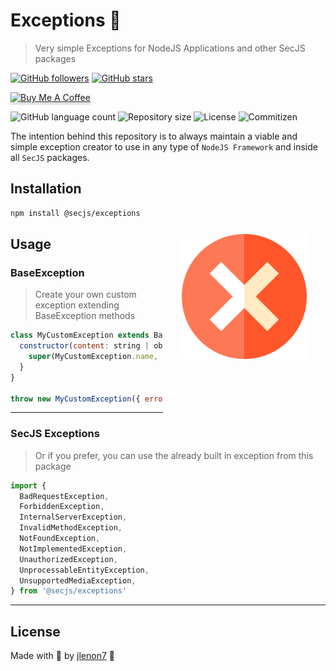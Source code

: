 # Exceptions 🛑

> Very simple Exceptions for NodeJS Applications and other SecJS packages

[![GitHub followers](https://img.shields.io/github/followers/jlenon7.svg?style=social&label=Follow&maxAge=2592000)](https://github.com/jlenon7?tab=followers)
[![GitHub stars](https://img.shields.io/github/stars/secjs/exceptions.svg?style=social&label=Star&maxAge=2592000)](https://github.com/secjs/exceptions/stargazers/)

<p>
    <a href="https://www.buymeacoffee.com/secjs" target="_blank"><img src="https://www.buymeacoffee.com/assets/img/custom_images/orange_img.png" alt="Buy Me A Coffee" style="height: 41px !important;width: 174px !important;box-shadow: 0px 3px 2px 0px rgba(190, 190, 190, 0.5) !important;-webkit-box-shadow: 0px 3px 2px 0px rgba(190, 190, 190, 0.5) !important;" ></a>
</p>

<p>
  <img alt="GitHub language count" src="https://img.shields.io/github/languages/count/secjs/exceptions?style=for-the-badge&logo=appveyor">

  <img alt="Repository size" src="https://img.shields.io/github/repo-size/secjs/exceptions?style=for-the-badge&logo=appveyor">

  <img alt="License" src="https://img.shields.io/badge/license-MIT-brightgreen?style=for-the-badge&logo=appveyor">

  <img alt="Commitizen" src="https://img.shields.io/badge/commitizen-friendly-brightgreen?style=for-the-badge&logo=appveyor">
</p>

The intention behind this repository is to always maintain a viable and simple exception creator to use in any type of `NodeJS Framework` and
inside all `SecJS` packages.

<img src=".github/exceptions.png" width="200px" align="right" hspace="30px" vspace="100px">

## Installation

```bash
npm install @secjs/exceptions
```

## Usage

### BaseException 

> Create your own custom exception extending BaseException methods

```js
class MyCustomException extends BaseException {
  constructor(content: string | object = 'My default error', status = 400) {
    super(MyCustomException.name, content, status);
  }
}

throw new MyCustomException({ error: 'object', use: 'as you want!' })
```

---

### SecJS Exceptions

> Or if you prefer, you can use the already built in exception from this package

```js
import { 
  BadRequestException, 
  ForbiddenException, 
  InternalServerException, 
  InvalidMethodException, 
  NotFoundException,
  NotImplementedException,
  UnauthorizedException,
  UnprocessableEntityException,
  UnsupportedMediaException,
} from '@secjs/exceptions'
```

---

## License

Made with 🖤 by [jlenon7](https://github.com/jlenon7) :wave:
